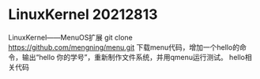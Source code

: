 # LinuxKernel 20212813
 
LinuxKernel——MenuOS扩展
git clone https://github.com/mengning/menu.git 下载menu代码，增加一个hello的命令，输出“hello 你的学号”，重新制作文件系统，并用qmenu运行测试。
hello相关代码
